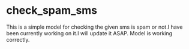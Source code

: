 # check_spam_sms
This is a simple model for checking the given sms is spam or not.I have been currently working on it.I will update it ASAP. Model is working correctly.
